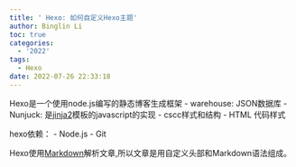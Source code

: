 ```yaml
---
title: ' Hexo: 如何自定义Hexo主题'
author: Binglin Li
toc: true
categories:
  - '2022'
tags:
  - Hexo
date: 2022-07-26 22:33:18
---
```


Hexo是一个使用node.js编写的静态博客生成框架
	- warehouse: JSON数据库
	- Nunjuck: 是[jinja2](https://jinja.palletsprojects.com/)模板的javascript的实现
	- cscc样式和结构
	- HTML 代码样式

hexo依赖：
	- Node.js
	- Git


  Hexo使用[Markdown](https://daringfireball.net/projects/markdown/)解析文章,所以文章是用自定义头部和Markdown语法组成。

<!-- more -->
